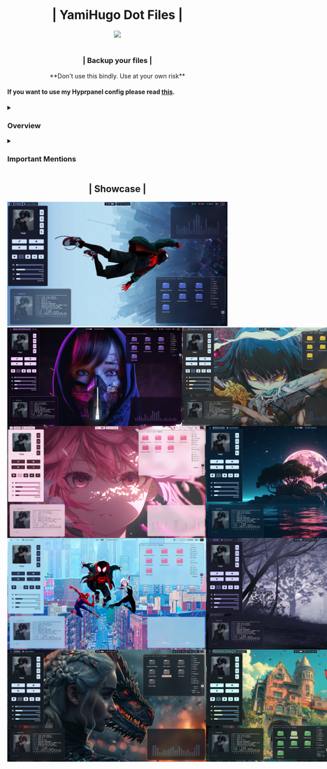 <div align="center">
    <h1> | YamiHugo Dot Files | </h1>
</div>

<p align="center">
  <a href="https://github.com/yamihugo">
    <img src="https://github.com/yamihugo.png" style=" width="200" height="200" />
  </a>
</p>

<div> <h1></h1> </div>

<div align="center">
<h3> | Backup your files | </h3> 
<p> **Don't use this bindly. Use at your own risk** </p>
</div>

#### If you want to use my Hyprpanel config please read [this](https://github.com/yamihugo/Hyprlanddots/tree/ecad7ef28a77f76e3281c2e6ccfc0ce39432717c/hyprpanelconf).

<details> 
<summary> <h3> Overview </h3></summary>
  
  - [Hyprland](https://hyprland.org/)
  - [Kitty](https://sw.kovidgoyal.net/kitty/)
  - [Hyprpanel](https://hyprpanel.com/)
  - [fastfetch](https://github.com/fastfetch-cli/fastfetch)
  - [zsh](https://ohmyz.sh/)
  
</details>

<details>
  <summary> <h3> Important Mentions </h3></summary>
  
- [prasanthrangan ](https://github.com/prasanthrangan)
- [HyDE Project](https://github.com/HyDE-Project)
- [JaKooLit](https://github.com/JaKooLit)
- [1amSimp1e](https://github.com/1amSimp1e)
  
</details> 

<div align="center">
  <h2> | Showcase | </h2>
</div>

<div align="center">
  <img src="https://github.com/yamihugo/Hyprlanddots/blob/ecad7ef28a77f76e3281c2e6ccfc0ce39432717c/Images/image9.png" />
</div>

<div style="display: flex;">
    <img src="https://github.com/yamihugo/Hyprlanddots/blob/ecad7ef28a77f76e3281c2e6ccfc0ce39432717c/Images/image5.png" width="400" />
    <img src="https://github.com/yamihugo/Hyprlanddots/blob/ecad7ef28a77f76e3281c2e6ccfc0ce39432717c/Images/image8.png" width="400" />
</div>

<div style="display: flex;">
    <img src="https://github.com/yamihugo/Hyprlanddots/blob/ecad7ef28a77f76e3281c2e6ccfc0ce39432717c/Images/image4.png" width="455" />
    <img src="https://github.com/yamihugo/Hyprlanddots/blob/ecad7ef28a77f76e3281c2e6ccfc0ce39432717c/Images/image1.png" width="455" />
</div>

<div style="display: flex;">
    <img src="https://github.com/yamihugo/Hyprlanddots/blob/ecad7ef28a77f76e3281c2e6ccfc0ce39432717c/Images/image3.png" width="455" />
    <img src="https://github.com/yamihugo/Hyprlanddots/blob/ecad7ef28a77f76e3281c2e6ccfc0ce39432717c/Images/image2.png" width="455" />
</div>

<div style="display: flex;">
    <img src="https://github.com/yamihugo/Hyprlanddots/blob/ecad7ef28a77f76e3281c2e6ccfc0ce39432717c/Images/image6.png" width="455" />
    <img src="https://github.com/yamihugo/Hyprlanddots/blob/ecad7ef28a77f76e3281c2e6ccfc0ce39432717c/Images/image7.png" width="455" />
</div>
